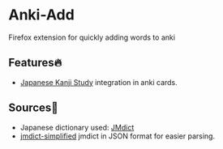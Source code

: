 # Anki-Add
Firefox extension for quickly adding words to anki

## Features🔥
<ul>
  <li> <a href="https://play.google.com/store/apps/details?id=com.mindtwisted.kanjistudy/">Japanese Kanji Study</a> integration in anki cards.</li>
</ul> 

## Sources📄
<ul>
  <li> Japanese dictionary used: <a href="https://www.edrdg.org/jmdict/j_jmdict.html">JMdict</a></li>
  <li> <a href="https://github.com/scriptin/jmdict-simplified">jmdict-simplified</a> jmdict in JSON format for easier parsing.</li>
</ul> 
